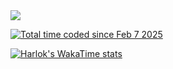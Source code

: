 <img src="https://capsule-render.vercel.app/api?type=waving&color=E0D7C8&height=320&section=header&text=Jeong's%20github&animation=fadeIn&fontColor=6D4930&fontSize=65" />


<a href="https://wakatime.com/@9207cd9b-e0ca-4b15-bb6a-6ad0a31854f8"><img src="https://wakatime.com/badge/user/9207cd9b-e0ca-4b15-bb6a-6ad0a31854f8.svg" alt="Total time coded since Feb 7 2025" /></a>
<div aline = left>
  
[![Harlok's WakaTime stats](https://github-readme-stats.vercel.app/api/wakatime?username=Mijeong)](https://github.com/anuraghazra/github-readme-stats)
  
</div>
<br>

